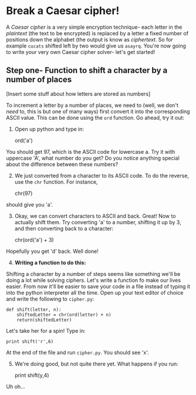# Break a Caesar cipher!

A *Caesar cipher* is a very simple encryption technique- each letter in the *plaintext* (the text to be encrypted) is replaced by a letter a fixed number of positions down the alphabet (the output is know as *ciphertext*. So for example `cucats` shifted left by two would give us `asayrq`. You're now going to write your very own Caesar cipher solver- let's get started!

## Step one- Function to shift a character by a number of places

[Insert some stuff about how letters are stored as numbers]

To increment a letter by a number of places, we need to (well, we don't *need* to, this is but one of many ways) first convert it into the corresponding ASCII value. This can be done using the `ord` function. Go ahead, try it out:

1. Open up python and type in:

	ord('a')

You should get 97, which is the ASCII code for lowercase a. Try it with uppercase 'A', what number do you get? Do you notice anything special about the difference between these numbers?

2. We just converted from a character to its ASCII code. To do the reverse, use the `chr` function. For instance,
	
	chr(97)

should give you 'a'.

3. Okay, we can convert characters to ASCII and back. Great! Now to actually shift them. Try converting 'a' to a number, shifting it up by 3, and then converting back to a character:

	chr(ord('a') + 3)

Hopefully you get 'd' back. Well done!

4. **Writing a function to do this:**

Shifting a character by a number of steps seems like something we'll be doing a lot while solving ciphers. Let's write a function fo make our lives easier. From now it'll be easier to save your code in a file instead of typing it into the python interpreter all the time. Open up your text editor of choice and write the following to `cipher.py`:

	def shift(letter, n):
		shiftedLetter = chr(ord(letter) + n)
		return(shiftedLetter)

Let's take her for a spin! Type in:
	
	print shift('r',6)

At the end of the file and run `cipher.py`. You should see 'x'.

5. We're doing good, but not quite there yet. What happens if you run:

	print shift(y,4)

Uh oh...
